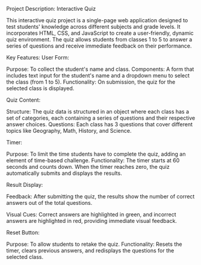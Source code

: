 Project Description: Interactive Quiz

This interactive quiz project is a single-page web application designed to test students' knowledge across different subjects and grade levels. It incorporates HTML, CSS, and JavaScript to create a user-friendly, dynamic quiz environment. The quiz allows students from classes 1 to 5 to answer a series of questions and receive immediate feedback on their performance.

Key Features:
User Form:

Purpose: To collect the student's name and class.
Components: A form that includes text input for the student's name and a dropdown menu to select the class (from 1 to 5).
Functionality: On submission, the quiz for the selected class is displayed.

Quiz Content:

Structure: The quiz data is structured in an object where each class has a set of categories, each containing a series of questions and their respective answer choices.
Questions: Each class has 3 questions that cover different topics like Geography, Math, History, and Science.

Timer:

Purpose: To limit the time students have to complete the quiz, adding an element of time-based challenge.
Functionality: The timer starts at 60 seconds and counts down. When the timer reaches zero, the quiz automatically submits and displays the results.

Result Display:

Feedback: After submitting the quiz, the results show the number of correct answers out of the total questions.

Visual Cues: Correct answers are highlighted in green, and incorrect answers are highlighted in red, providing immediate visual feedback.

Reset Button:

Purpose: To allow students to retake the quiz.
Functionality: Resets the timer, clears previous answers, and redisplays the questions for the selected class.
